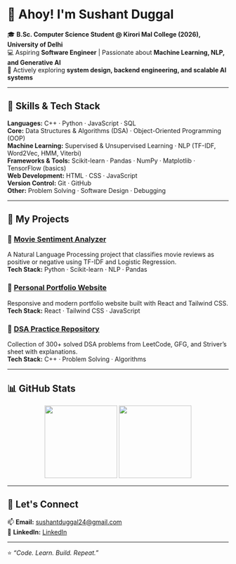 # 👋 Ahoy! I'm Sushant Duggal

🎓 **B.Sc. Computer Science Student @ Kirori Mal College (2026), University of Delhi**  
💻 Aspiring **Software Engineer** | Passionate about **Machine Learning, NLP, and Generative AI**  
🚀 Actively exploring **system design, backend engineering, and scalable AI systems**

---

## 🧠 Skills & Tech Stack

**Languages:** C++ · Python · JavaScript · SQL  
**Core:** Data Structures & Algorithms (DSA) · Object-Oriented Programming (OOP)  
**Machine Learning:** Supervised & Unsupervised Learning · NLP (TF-IDF, Word2Vec, HMM, Viterbi)  
**Frameworks & Tools:** Scikit-learn · Pandas · NumPy · Matplotlib · TensorFlow (basics)  
**Web Development:** HTML · CSS · JavaScript  
**Version Control:** Git · GitHub  
**Other:** Problem Solving · Software Design · Debugging

---

## 🧩 My Projects

### 🔹 [Movie Sentiment Analyzer](https://github.com/yourusername/movie-sentiment-analyzer)
A Natural Language Processing project that classifies movie reviews as positive or negative using TF-IDF and Logistic Regression.  
**Tech Stack:** Python · Scikit-learn · NLP · Pandas

### 🔹 [Personal Portfolio Website](https://github.com/yourusername/portfolio)
Responsive and modern portfolio website built with React and Tailwind CSS.  
**Tech Stack:** React · Tailwind CSS · JavaScript

### 🔹 [DSA Practice Repository](https://github.com/yourusername/dsa-practice)
Collection of 300+ solved DSA problems from LeetCode, GFG, and Striver’s sheet with explanations.  
**Tech Stack:** C++ · Problem Solving · Algorithms

---


## 📊 GitHub Stats

<p align="center">
  <img src="https://github-readme-stats.vercel.app/api?username=yourusername&show_icons=true&theme=default" height="165">
  <img src="https://github-readme-stats.vercel.app/api/top-langs/?username=yourusername&layout=compact&theme=default" height="165">
</p>

---

## 🤝 Let's Connect

📫 **Email:** [sushantduggal24@gmail.com](mailto:sushantduggal24@gmail.com)  
💼 **LinkedIn:** [LinkedIn](https://www.linkedin.com/in/sushant-duggal-mgamngd7/)  

---

⭐ *“Code. Learn. Build. Repeat.”*  


<!--
**SD1604/SD1604** is a ✨ _special_ ✨ repository because its `README.md` (this file) appears on your GitHub profile.

Here are some ideas to get you started:

- 🔭 I’m currently working on ...
- 🌱 I’m currently learning ...
- 👯 I’m looking to collaborate on ...
- 🤔 I’m looking for help with ...
- 💬 Ask me about ...
- 📫 How to reach me: ...
- 😄 Pronouns: ...
- ⚡ Fun fact: ...
-->
